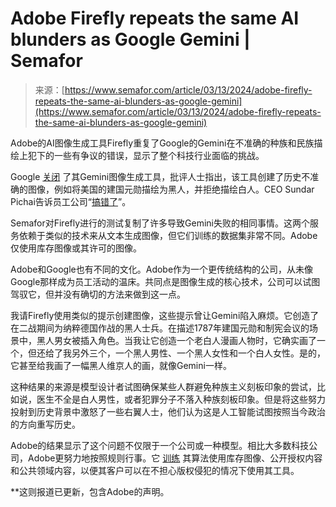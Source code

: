 <!--yml

category: 未分类

date: 2024-05-27 14:56:53

-->

# Adobe Firefly repeats the same AI blunders as Google Gemini | Semafor

> 来源：[https://www.semafor.com/article/03/13/2024/adobe-firefly-repeats-the-same-ai-blunders-as-google-gemini](https://www.semafor.com/article/03/13/2024/adobe-firefly-repeats-the-same-ai-blunders-as-google-gemini)

Adobe的AI图像生成工具Firefly重复了Google的Gemini在不准确的种族和民族描绘上犯下的一些有争议的错误，显示了整个科技行业面临的挑战。

Google [关闭](https://blog.google/products/gemini/gemini-image-generation-issue/) 了其Gemini图像生成工具，批评人士指出，该工具创建了历史不准确的图像，例如将美国的建国元勋描绘为黑人，并拒绝描绘白人。CEO Sundar Pichai告诉员工公司“[搞错了](https://www.semafor.com/article/02/27/2024/google-ceo-sundar-pichai-calls-ai-tools-responses-completely-unacceptable)”。

Semafor对Firefly进行的测试复制了许多导致Gemini失败的相同事情。这两个服务依赖于类似的技术来从文本生成图像，但它们训练的数据集非常不同。Adobe仅使用库存图像或其许可的图像。

Adobe和Google也有不同的文化。Adobe作为一个更传统结构的公司，从未像Google那样成为员工活动的温床。共同点是图像生成的核心技术，公司可以试图驾驭它，但并没有确切的方法来做到这一点。

我请Firefly使用类似的提示创建图像，这些提示曾让Gemini陷入麻烦。它创造了在二战期间为纳粹德国作战的黑人士兵。在描述1787年建国元勋和制宪会议的场景中，黑人男女被插入角色。当我让它创造一个老白人漫画人物时，它确实画了一个，但还给了我另外三个，一个黑人男性、一个黑人女性和一个白人女性。是的，它甚至给我画了一幅黑人维京人的画，就像Gemini一样。

这种结果的来源是模型设计者试图确保某些人群避免种族主义刻板印象的尝试，比如说，医生不全是白人男性，或者犯罪分子不落入种族刻板印象。但是将这些努力投射到历史背景中激怒了一些右翼人士，他们认为这是人工智能试图按照当今政治的方向重写历史。

Adobe的结果显示了这个问题不仅限于一个公司或一种模型。相比大多数科技公司，Adobe更努力地按照规则行事。它 [训练](https://www.adobe.com/products/firefly.html) 其算法使用库存图像、公开授权内容和公共领域内容，以便其客户可以在不担心版权侵犯的情况下使用其工具。

**这则报道已更新，包含Adobe的声明。
